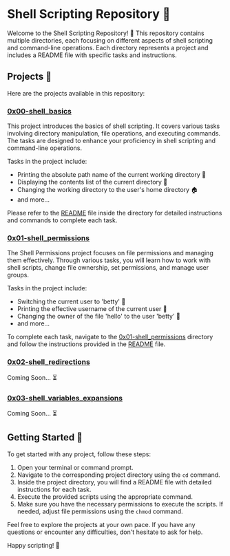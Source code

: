 # Shell Scripting Repository 🐚

Welcome to the Shell Scripting Repository! 🚀 This repository contains multiple directories, each focusing on different aspects of shell scripting and command-line operations. Each directory represents a project and includes a README file with specific tasks and instructions.

## Projects 📁

Here are the projects available in this repository:

### [0x00-shell_basics](./0x00-shell_basics)
This project introduces the basics of shell scripting. It covers various tasks involving directory manipulation, file operations, and executing commands. The tasks are designed to enhance your proficiency in shell scripting and command-line operations.

Tasks in the project include:
- Printing the absolute path name of the current working directory 📂
- Displaying the contents list of the current directory 📜
- Changing the working directory to the user's home directory 🏠
- and more...

Please refer to the [README](./0x00-shell_basics/README.md) file inside the directory for detailed instructions and commands to complete each task.

### [0x01-shell_permissions](./0x01-shell_permissions)
The Shell Permissions project focuses on file permissions and managing them effectively. Through various tasks, you will learn how to work with shell scripts, change file ownership, set permissions, and manage user groups.

Tasks in the project include:
- Switching the current user to 'betty' 👤
- Printing the effective username of the current user 👥
- Changing the owner of the file 'hello' to the user 'betty' 📄
- and more...

To complete each task, navigate to the [0x01-shell_permissions](./0x01-shell_permissions) directory and follow the instructions provided in the [README](./0x01-shell_permissions/README.md) file.

### [0x02-shell_redirections](./0x02-shell_redirections)
Coming Soon... ⏳

### [0x03-shell_variables_expansions](./0x03-shell_variables_expansions)
Coming Soon... ⏳

## Getting Started 🚀

To get started with any project, follow these steps:

1. Open your terminal or command prompt.
2. Navigate to the corresponding project directory using the `cd` command.
3. Inside the project directory, you will find a README file with detailed instructions for each task.
4. Execute the provided scripts using the appropriate command.
5. Make sure you have the necessary permissions to execute the scripts. If needed, adjust file permissions using the `chmod` command.

Feel free to explore the projects at your own pace. If you have any questions or encounter any difficulties, don't hesitate to ask for help.

Happy scripting! 🎉

